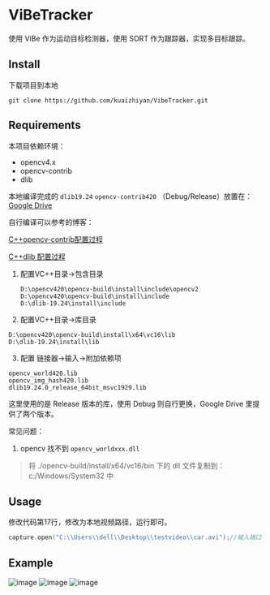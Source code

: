 # ViBeTracker

使用 ViBe 作为运动目标检测器，使用 SORT 作为跟踪器，实现多目标跟踪。

## Install

下载项目到本地

```git
git clone https://github.com/kuaizhiyan/VibeTracker.git
```

## Requirements

本项目依赖环境：

- opencv4.x
- opencv-contrib
- dlib

本地编译完成的 `dlib19.24` `opencv-contrib420`  （Debug/Release）放置在：[Google Drive](https://drive.google.com/drive/folders/1iE0ArSiQGJjrxogbej2nU_wGOUXGcum1?usp=share_link)

自行编译可以参考的博客：

[C++opencv-contrib配置过程](https://blog.csdn.net/LuohenYJ/article/details/107944236)

[C++dlib 配置过程](https://blog.csdn.net/Feeryman_Lee/article/details/103203152)



1. 配置VC++目录->包含目录

   ```
   D:\opencv420\opencv-build\install\include\opencv2
   D:\opencv420\opencv-build\install\include
   D:\dlib-19.24\install\include
   ```

2. 配置VC++目录->库目录

```
D:\opencv420\opencv-build\install\x64\vc16\lib
D:\dlib-19.24\install\lib
```

3. 配置 链接器->输入->附加依赖项

```
opencv_world420.lib
opencv_img_hash420.lib
dlib19.24.0_release_64bit_msvc1929.lib
```

这里使用的是 Release 版本的库，使用 Debug 则自行更换，Google Drive 里提供了两个版本。



常见问题：

1. opencv 找不到 `opencv_worldxxx.dll`

> 将 ./opencv-build/install/x64/vc16/bin 下的 dll 文件复制到：c:/Windows/System32 中



## Usage

修改代码第17行，修改为本地视频路径，运行即可。

```c++
capture.open("C:\\Users\\dell\\Desktop\\testvideo\\car.avi");//输入端口
```




## Example
![image](https://user-images.githubusercontent.com/54351405/222967914-de21e767-79d8-4008-a6fa-e9d05fb6f793.png)
![image](https://user-images.githubusercontent.com/54351405/222967920-1e1c2ea3-e5ad-4543-92c4-86895aac0350.png)
![image](https://user-images.githubusercontent.com/54351405/222967925-17972a7f-c2d2-4b15-a03a-fefe13e5457e.png)

